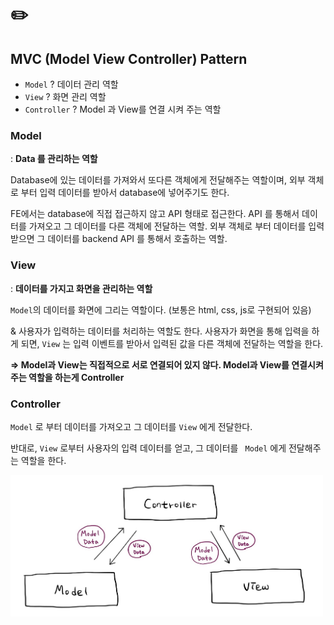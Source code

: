 # ✏️

## MVC (Model View Controller) Pattern

* `Model` ? 데이터 관리 역할
* `View` ? 화면 관리 역할
* `Controller` ? Model 과 View를 연결 시켜 주는 역할



### Model

: **Data 를 관리하는 역할**

Database에 있는 데이터를 가져와서 또다른 객체에게 전달해주는 역할이며, 
외부 객체로 부터 입력 데이터를 받아서 database에 넣어주기도 한다.

FE에서는  database에 직접 접근하지 않고 API 형태로 접근한다. 
API 를 통해서 데이터를 가져오고 그 데이터를 다른 객체에 전달하는 역할.
외부 객체로 부터 데이터를 입력받으면 그 데이터를 backend API 를 통해서 호출하는 역할.



### View

: **데이터를 가지고 화면을 관리하는 역할**

`Model`의 데이터를 화면에 그리는 역할이다. (보통은 html, css, js로 구현되어 있음)

& 사용자가 입력하는 데이터를 처리하는 역할도 한다.
사용자가 화면을 통해 입력을 하게 되면, `View` 는 입력 이벤트를 받아서 입력된 값을 다른 객체에 전달하는 역할을 한다.



**=> Model과 View는 직접적으로 서로 연결되어 있지 않다. Model과 View를 연결시켜주는 역할을 하는게 Controller**  



### Controller

`Model` 로 부터 데이터를 가져오고 그 데이터를 `View` 에게 전달한다.

반대로, `View` 로부터 사용자의 입력 데이터를 얻고, 그 데이터를 ` Model` 에게 전달해주는 역할을 한다.



<img src="./img/MVC pattern-3.jpg" style="width: 500px !important; height: auto">




